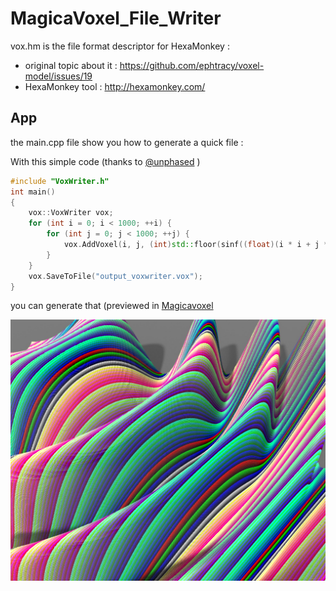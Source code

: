 # MagicaVoxel_File_Writer

vox.hm is the file format descriptor for HexaMonkey :
- original topic about it : https://github.com/ephtracy/voxel-model/issues/19
- HexaMonkey tool : http://hexamonkey.com/

## App

the main.cpp file show you how to generate a quick file :

With this simple code (thanks to [@unphased](https://github.com/aiekick/MagicaVoxel_File_Writer/issues/2) )

```cpp
#include "VoxWriter.h"
int main() 
{
	vox::VoxWriter vox;
	for (int i = 0; i < 1000; ++i) {
		for (int j = 0; j < 1000; ++j) {
			vox.AddVoxel(i, j, (int)std::floor(sinf((float)(i * i + j * j) / 50000) * 150) + 150, (i + j) % 255 + 1);
		}
	}
	vox.SaveToFile("output_voxwriter.vox");
}
```

you can generate that (previewed in [Magicavoxel](https://ephtracy.github.io/)

![main](main.jpg)
